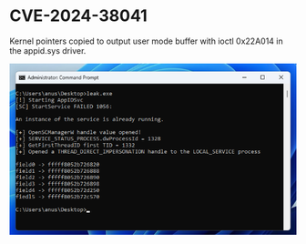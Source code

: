 # CVE-2024-38041
Kernel pointers copied to output user mode buffer with ioctl 0x22A014 in the appid.sys driver.

![leak](./leak.png)
